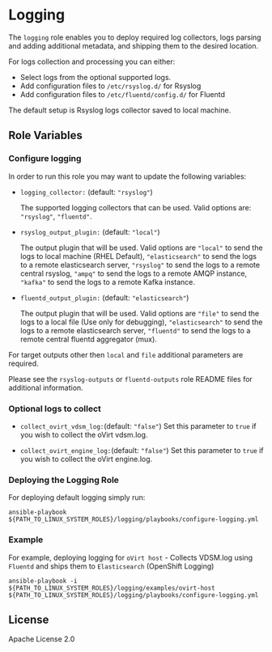 Logging
====================

The `logging` role enables you to deploy required log collectors, logs parsing and adding additional metadata, and shipping them
to the desired location.

For logs collection and processing you can either:
-  Select logs from the optional supported logs.
-  Add configuration files to `/etc/rsyslog.d/` for Rsyslog
-  Add configuration files to `/etc/fluentd/config.d/` for Fluentd


The default setup is Rsyslog logs collector saved to local machine.


Role Variables
--------------

### Configure logging

In order to run this role you may want to update the following variables:

- `logging_collector:`  (default: `"rsyslog"`)

   The supported logging collectors that can be used.
   Valid options are:
   `"rsyslog"`, `"fluentd"`.

- `rsyslog_output_plugin:`  (default: `"local"`)

   The output plugin that will be used.
   Valid options are `"local"` to send the logs to local machine (RHEL Default),
   `"elasticsearch"` to send the logs to a remote elasticsearch server,
   `"rsyslog"` to send the logs to a remote central rsyslog,
   `"ampq"` to send the logs to a remote AMQP instance,
   `"kafka"` to send the logs to a remote Kafka instance.

- `fluentd_output_plugin:`  (default: `"elasticsearch"`)

   The output plugin that will be used.
   Valid options are `"file"` to send the logs to a local file (Use only for debugging),
   `"elasticsearch"` to send the logs to a remote elasticsearch server,
   `"fluentd"` to send the logs to a remote central fluentd aggregator (mux).

For target outputs other then `local` and `file` additional parameters are required.

Please see the `rsyslog-outputs` or `fluentd-outputs` role README files for additional information.


### Optional logs to collect

- `collect_ovirt_vdsm_log:`(default: `"false"`)
  Set this parameter to `true` if you wish to collect the oVirt vdsm.log.

- `collect_ovirt_engine_log:`(default: `"false"`)
  Set this parameter to `true` if you wish to collect the oVirt engine.log.

### Deploying the Logging Role

For deploying default logging simply run:

    ansible-playbook ${PATH_TO_LINUX_SYSTEM_ROLES}/logging/playbooks/configure-logging.yml

### Example

For example, deploying logging for `oVirt host` - Collects VDSM.log using `Fluentd` and ships them to `Elasticsearch` (OpenShift Logging)

    ansible-playbook -i ${PATH_TO_LINUX_SYSTEM_ROLES}/logging/examples/ovirt-host ${PATH_TO_LINUX_SYSTEM_ROLES}/logging/playbooks/configure-logging.yml

License
-------

Apache License 2.0

